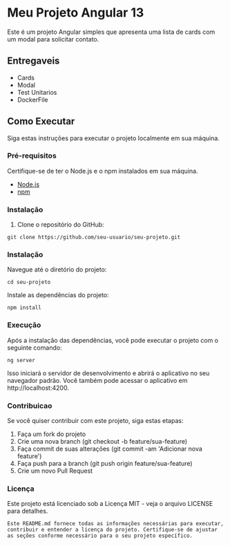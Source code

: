 # Meu Projeto Angular 13

Este é um projeto Angular simples que apresenta uma lista de cards com um modal para solicitar contato.

## Entregaveis
- Cards
- Modal
- Test Unitarios
- DockerFile


## Como Executar

Siga estas instruções para executar o projeto localmente em sua máquina.

### Pré-requisitos

Certifique-se de ter o Node.js e o npm instalados em sua máquina.

- [Node.js](https://nodejs.org/)
- [npm](https://www.npmjs.com/)

### Instalação

1. Clone o repositório do GitHub:

```
git clone https://github.com/seu-usuario/seu-projeto.git
```

### Instalação

Navegue até o diretório do projeto:

```
cd seu-projeto
```

Instale as dependências do projeto:

```
npm install
```

### Execução
Após a instalação das dependências, você pode executar o projeto com o seguinte comando:

```
ng server
```

Isso iniciará o servidor de desenvolvimento e abrirá o aplicativo no seu navegador padrão. Você também pode acessar o aplicativo em http://localhost:4200.

### Contribuicao

Se você quiser contribuir com este projeto, siga estas etapas:

1. Faça um fork do projeto
2. Crie uma nova branch (git checkout -b feature/sua-feature)
3. Faça commit de suas alterações (git commit -am 'Adicionar nova feature')
4. Faça push para a branch (git push origin feature/sua-feature)
5. Crie um novo Pull Request

### Licença

Este projeto está licenciado sob a Licença MIT - veja o arquivo LICENSE para detalhes.

```
Este README.md fornece todas as informações necessárias para executar, contribuir e entender a licença do projeto. Certifique-se de ajustar as seções conforme necessário para o seu projeto específico.
```